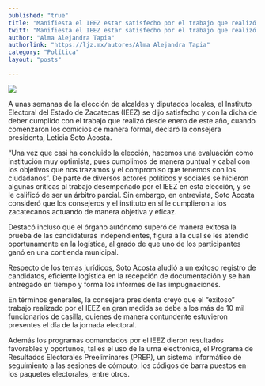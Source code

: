 ```yaml
---
published: "true"
title: "Manifiesta el IEEZ estar satisfecho por el trabajo que realizó en los comicios"
twitt: "Manifiesta el IEEZ estar satisfecho por el trabajo que realizó en los comicios"
author: "Alma Alejandra Tapia"
authorlink: "https://ljz.mx/autores/Alma Alejandra Tapia"
category: "Política"
layout: "posts"

---
```


![](http://i.imgur.com/loa10D4m.jpg)



A unas semanas de la elección de alcaldes y diputados locales, el Instituto
Electoral del Estado de Zacatecas (IEEZ) se dijo satisfecho y con la dicha
de deber cumplido con el trabajo que realizó desde enero de este año,
cuando comenzaron los comicios de manera formal, declaró la consejera
presidenta, Leticia Soto Acosta.

“Una vez que casi ha concluido la elección, hacemos una evaluación como
institución muy optimista, pues cumplimos de manera puntual y cabal con los
objetivos que nos trazamos y el compromiso que tenemos con los ciudadanos”.
De parte de diversos actores políticos y sociales se hicieron algunas
críticas al trabajo desempeñado por el IEEZ en esta elección, y se le
calificó de ser un árbitro parcial. Sin embargo, en entrevista, Soto Acosta
consideró que los consejeros y el instituto en sí le cumplieron a los
zacatecanos actuando de manera objetiva y eficaz.

Destacó incluso que el órgano autónomo superó de manera exitosa la prueba
de las candidaturas independientes, figura a la cual se les atendió
oportunamente en la logística, al grado de que uno de los participantes
ganó en una contienda municipal.

Respecto de los temas jurídicos, Soto Acosta aludió a un exitoso registro
de candidatos, eficiente logística en la recepción de documentación y se
han entregado en tiempo y forma los informes de las impugnaciones.

En términos generales, la consejera presidenta creyó que el “exitoso”
trabajo realizado por el IEEZ en gran medida se debe a los más de 10 mil
funcionarios de casilla, quienes de manera contundente estuvieron presentes
el día de la jornada electoral.

Además los programas comandados por el IEEZ dieron resultados favorables y
oportunos, tal es el uso de la urna electrónica, el Programa de Resultados
Electorales Preeliminares (PREP), un sistema informático de seguimiento a
las sesiones de cómputo, los códigos de barra puestos en los paquetes
electorales, entre otros.

